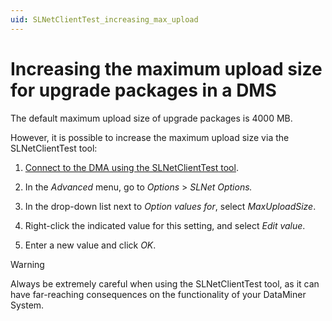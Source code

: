```yaml
---
uid: SLNetClientTest_increasing_max_upload
---
```


# Increasing the maximum upload size for upgrade packages in a DMS

The default maximum upload size of upgrade packages is 4000 MB.

However, it is possible to increase the maximum upload size via the SLNetClientTest tool:

1. [Connect to the DMA using the SLNetClientTest tool](xref:Connecting_to_a_DMA_with_the_SLNetClientTest_tool).

1. In the *Advanced* menu, go to *Options* > *SLNet Options.*

1. In the drop-down list next to *Option values for*, select *MaxUploadSize*.

1. Right-click the indicated value for this setting, and select *Edit value*.

1. Enter a new value and click *OK*.

> [!WARNING]
> Always be extremely careful when using the SLNetClientTest tool, as it can have far-reaching consequences on the functionality of your DataMiner System.
